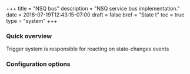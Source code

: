 +++
title = "NSQ bus"
description = "NSQ service bus implementation."
date = 2018-07-19T12:43:15-07:00
draft = false
bref = "State t"
toc = true
type = "system"
+++

### Quick overview

<p>Trigger system is responsible for reacting on state-changes events</p>

### Configuration options